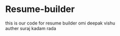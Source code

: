 # Resume-builder

this is our code for resume builder omi deepak vishu
<br>
auther suraj kadam rada
